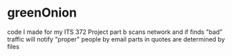 # greenOnion
code I made for my ITS 372 Project part b
scans network and if finds "bad" traffic will notify "proper" people by email
parts in quotes are determined by files
